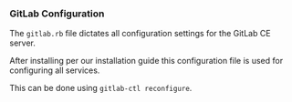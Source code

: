 
### GitLab Configuration

The `gitlab.rb` file dictates all configuration settings for the GitLab CE server. 

After installing per our installation guide this configuration file is used for configuring all services. 

This can be done using `gitlab-ctl reconfigure`.
